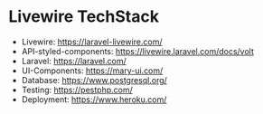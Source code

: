 
# Livewire TechStack


* Livewire: https://laravel-livewire.com/
* API-styled-components: https://livewire.laravel.com/docs/volt
* Laravel: https://laravel.com/
* UI-Components: https://mary-ui.com/
* Database: https://www.postgresql.org/
* Testing: https://pestphp.com/
* Deployment: https://www.heroku.com/

